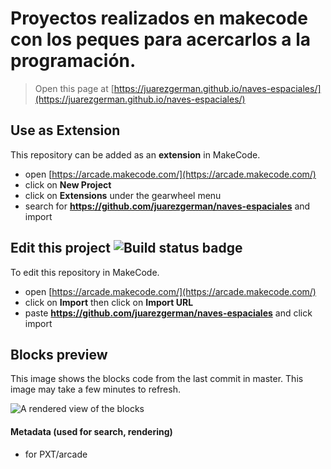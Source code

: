 # Proyectos realizados en makecode con los peques para acercarlos a la programación. 


> Open this page at [https://juarezgerman.github.io/naves-espaciales/](https://juarezgerman.github.io/naves-espaciales/)

## Use as Extension

This repository can be added as an **extension** in MakeCode.

* open [https://arcade.makecode.com/](https://arcade.makecode.com/)
* click on **New Project**
* click on **Extensions** under the gearwheel menu
* search for **https://github.com/juarezgerman/naves-espaciales** and import

## Edit this project ![Build status badge](https://github.com/juarezgerman/naves-espaciales/workflows/MakeCode/badge.svg)

To edit this repository in MakeCode.

* open [https://arcade.makecode.com/](https://arcade.makecode.com/)
* click on **Import** then click on **Import URL**
* paste **https://github.com/juarezgerman/naves-espaciales** and click import

## Blocks preview

This image shows the blocks code from the last commit in master.
This image may take a few minutes to refresh.

![A rendered view of the blocks](https://github.com/juarezgerman/naves-espaciales/raw/master/.github/makecode/blocks.png)

#### Metadata (used for search, rendering)

* for PXT/arcade
<script src="https://makecode.com/gh-pages-embed.js"></script><script>makeCodeRender("{{ site.makecode.home_url }}", "{{ site.github.owner_name }}/{{ site.github.repository_name }}");</script>
